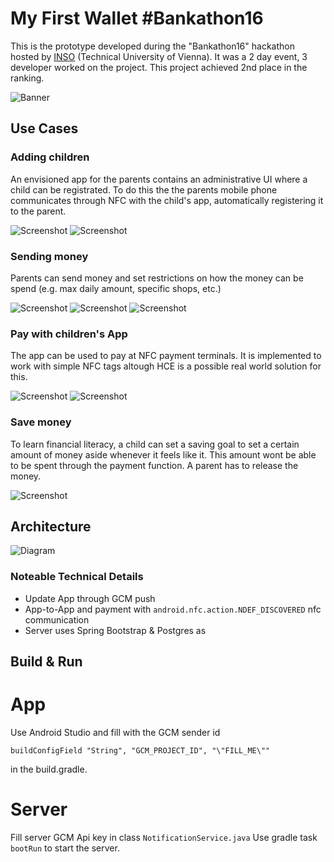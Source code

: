 # My First Wallet #Bankathon16

This is the prototype developed during the "Bankathon16" hackathon hosted by [INSO](https://www.inso.tuwien.ac.at/home/) (Technical University of Vienna). 
It was a 2 day event, 3 developer worked on the project. This project achieved 2nd place in the ranking.

![Banner](https://github.com/patrickfav/bankathon16-inso/blob/master/docs/sm/my_first_wallet.png?raw=true)

## Use Cases

### Adding children
An envisioned app for the parents contains an administrative UI where a child can be registrated.
To do this the the parents mobile phone communicates through NFC with the child's app, automatically
registering it to the parent.

![Screenshot](https://github.com/patrickfav/bankathon16-inso/blob/master/docs/sm/00_main.png?raw=true)
![Screenshot](https://github.com/patrickfav/bankathon16-inso/blob/master/docs/sm/03_registration.png?raw=true)

### Sending money
Parents can send money and set restrictions on how the money can be spend (e.g. max daily amount, specific
shops, etc.)

![Screenshot](https://github.com/patrickfav/bankathon16-inso/blob/master/docs/sm/01_send_money.png?raw=true)
![Screenshot](https://github.com/patrickfav/bankathon16-inso/blob/master/docs/sm/02_detail1.png?raw=true)
![Screenshot](https://github.com/patrickfav/bankathon16-inso/blob/master/docs/sm/02_detail2.png?raw=true)

### Pay with children's App
The app can be used to pay at NFC payment terminals. It is implemented to work with simple NFC tags
altough HCE is a possible real world solution for this.

![Screenshot](https://github.com/patrickfav/bankathon16-inso/blob/master/docs/sm/01_main.png?raw=true)
![Screenshot](https://github.com/patrickfav/bankathon16-inso/blob/master/docs/sm/02_payment.png?raw=true)

### Save money
To learn financial literacy, a child can set a saving goal to set a certain amount of money aside
whenever it feels like it. This amount wont be able to be spent through the payment function. A parent
has to release the money.

![Screenshot](https://github.com/patrickfav/bankathon16-inso/blob/master/docs/sm/03_saving.png?raw=true)

## Architecture

![Diagram](https://github.com/patrickfav/bankathon16-inso/blob/master/docs/sm/tech_diagram_eng.png?raw=true)

### Noteable Technical Details

* Update App through GCM push
* App-to-App and payment with `android.nfc.action.NDEF_DISCOVERED` nfc communication
* Server uses Spring Bootstrap & Postgres as 

## Build & Run

# App 
Use Android Studio and fill with the GCM sender id

    buildConfigField "String", "GCM_PROJECT_ID", "\"FILL_ME\""
    
in the build.gradle.    

# Server

Fill server GCM Api key in class `NotificationService.java`
Use gradle task `bootRun` to start the server.